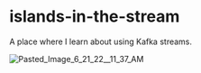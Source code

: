 # islands-in-the-stream

A place where I learn about using Kafka streams.

![Pasted_Image_6_21_22__11_37_AM](https://user-images.githubusercontent.com/42143/174874857-c9e3be17-e064-42c1-a1d1-f36fd48a9ea4.png)
